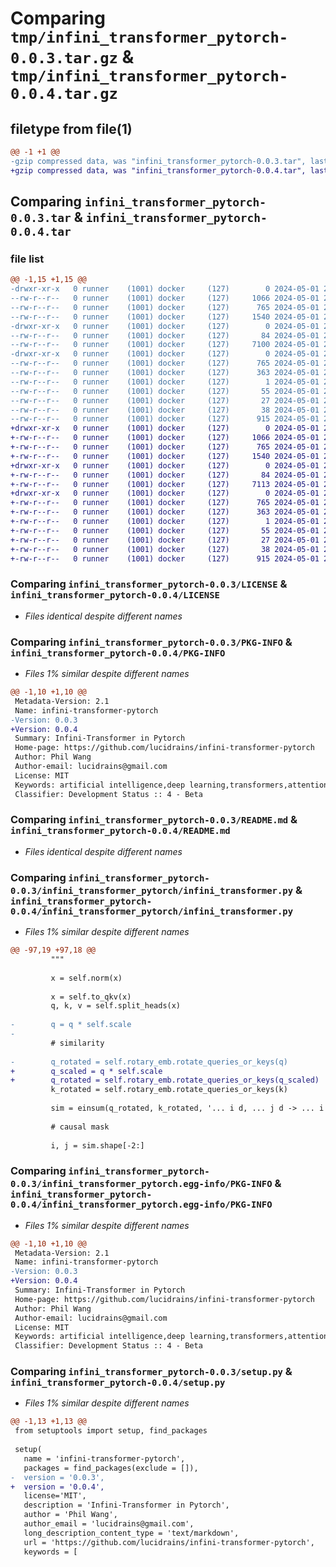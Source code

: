 # Comparing `tmp/infini_transformer_pytorch-0.0.3.tar.gz` & `tmp/infini_transformer_pytorch-0.0.4.tar.gz`

## filetype from file(1)

```diff
@@ -1 +1 @@
-gzip compressed data, was "infini_transformer_pytorch-0.0.3.tar", last modified: Wed May  1 21:15:04 2024, max compression
+gzip compressed data, was "infini_transformer_pytorch-0.0.4.tar", last modified: Wed May  1 21:16:21 2024, max compression
```

## Comparing `infini_transformer_pytorch-0.0.3.tar` & `infini_transformer_pytorch-0.0.4.tar`

### file list

```diff
@@ -1,15 +1,15 @@
-drwxr-xr-x   0 runner    (1001) docker     (127)        0 2024-05-01 21:15:04.493473 infini_transformer_pytorch-0.0.3/
--rw-r--r--   0 runner    (1001) docker     (127)     1066 2024-05-01 21:15:00.000000 infini_transformer_pytorch-0.0.3/LICENSE
--rw-r--r--   0 runner    (1001) docker     (127)      765 2024-05-01 21:15:04.493473 infini_transformer_pytorch-0.0.3/PKG-INFO
--rw-r--r--   0 runner    (1001) docker     (127)     1540 2024-05-01 21:15:00.000000 infini_transformer_pytorch-0.0.3/README.md
-drwxr-xr-x   0 runner    (1001) docker     (127)        0 2024-05-01 21:15:04.489473 infini_transformer_pytorch-0.0.3/infini_transformer_pytorch/
--rw-r--r--   0 runner    (1001) docker     (127)       84 2024-05-01 21:15:00.000000 infini_transformer_pytorch-0.0.3/infini_transformer_pytorch/__init__.py
--rw-r--r--   0 runner    (1001) docker     (127)     7100 2024-05-01 21:15:00.000000 infini_transformer_pytorch-0.0.3/infini_transformer_pytorch/infini_transformer.py
-drwxr-xr-x   0 runner    (1001) docker     (127)        0 2024-05-01 21:15:04.493473 infini_transformer_pytorch-0.0.3/infini_transformer_pytorch.egg-info/
--rw-r--r--   0 runner    (1001) docker     (127)      765 2024-05-01 21:15:04.000000 infini_transformer_pytorch-0.0.3/infini_transformer_pytorch.egg-info/PKG-INFO
--rw-r--r--   0 runner    (1001) docker     (127)      363 2024-05-01 21:15:04.000000 infini_transformer_pytorch-0.0.3/infini_transformer_pytorch.egg-info/SOURCES.txt
--rw-r--r--   0 runner    (1001) docker     (127)        1 2024-05-01 21:15:04.000000 infini_transformer_pytorch-0.0.3/infini_transformer_pytorch.egg-info/dependency_links.txt
--rw-r--r--   0 runner    (1001) docker     (127)       55 2024-05-01 21:15:04.000000 infini_transformer_pytorch-0.0.3/infini_transformer_pytorch.egg-info/requires.txt
--rw-r--r--   0 runner    (1001) docker     (127)       27 2024-05-01 21:15:04.000000 infini_transformer_pytorch-0.0.3/infini_transformer_pytorch.egg-info/top_level.txt
--rw-r--r--   0 runner    (1001) docker     (127)       38 2024-05-01 21:15:04.493473 infini_transformer_pytorch-0.0.3/setup.cfg
--rw-r--r--   0 runner    (1001) docker     (127)      915 2024-05-01 21:15:00.000000 infini_transformer_pytorch-0.0.3/setup.py
+drwxr-xr-x   0 runner    (1001) docker     (127)        0 2024-05-01 21:16:21.231561 infini_transformer_pytorch-0.0.4/
+-rw-r--r--   0 runner    (1001) docker     (127)     1066 2024-05-01 21:16:14.000000 infini_transformer_pytorch-0.0.4/LICENSE
+-rw-r--r--   0 runner    (1001) docker     (127)      765 2024-05-01 21:16:21.227561 infini_transformer_pytorch-0.0.4/PKG-INFO
+-rw-r--r--   0 runner    (1001) docker     (127)     1540 2024-05-01 21:16:14.000000 infini_transformer_pytorch-0.0.4/README.md
+drwxr-xr-x   0 runner    (1001) docker     (127)        0 2024-05-01 21:16:21.227561 infini_transformer_pytorch-0.0.4/infini_transformer_pytorch/
+-rw-r--r--   0 runner    (1001) docker     (127)       84 2024-05-01 21:16:14.000000 infini_transformer_pytorch-0.0.4/infini_transformer_pytorch/__init__.py
+-rw-r--r--   0 runner    (1001) docker     (127)     7113 2024-05-01 21:16:14.000000 infini_transformer_pytorch-0.0.4/infini_transformer_pytorch/infini_transformer.py
+drwxr-xr-x   0 runner    (1001) docker     (127)        0 2024-05-01 21:16:21.227561 infini_transformer_pytorch-0.0.4/infini_transformer_pytorch.egg-info/
+-rw-r--r--   0 runner    (1001) docker     (127)      765 2024-05-01 21:16:21.000000 infini_transformer_pytorch-0.0.4/infini_transformer_pytorch.egg-info/PKG-INFO
+-rw-r--r--   0 runner    (1001) docker     (127)      363 2024-05-01 21:16:21.000000 infini_transformer_pytorch-0.0.4/infini_transformer_pytorch.egg-info/SOURCES.txt
+-rw-r--r--   0 runner    (1001) docker     (127)        1 2024-05-01 21:16:21.000000 infini_transformer_pytorch-0.0.4/infini_transformer_pytorch.egg-info/dependency_links.txt
+-rw-r--r--   0 runner    (1001) docker     (127)       55 2024-05-01 21:16:21.000000 infini_transformer_pytorch-0.0.4/infini_transformer_pytorch.egg-info/requires.txt
+-rw-r--r--   0 runner    (1001) docker     (127)       27 2024-05-01 21:16:21.000000 infini_transformer_pytorch-0.0.4/infini_transformer_pytorch.egg-info/top_level.txt
+-rw-r--r--   0 runner    (1001) docker     (127)       38 2024-05-01 21:16:21.231561 infini_transformer_pytorch-0.0.4/setup.cfg
+-rw-r--r--   0 runner    (1001) docker     (127)      915 2024-05-01 21:16:14.000000 infini_transformer_pytorch-0.0.4/setup.py
```

### Comparing `infini_transformer_pytorch-0.0.3/LICENSE` & `infini_transformer_pytorch-0.0.4/LICENSE`

 * *Files identical despite different names*

### Comparing `infini_transformer_pytorch-0.0.3/PKG-INFO` & `infini_transformer_pytorch-0.0.4/PKG-INFO`

 * *Files 1% similar despite different names*

```diff
@@ -1,10 +1,10 @@
 Metadata-Version: 2.1
 Name: infini-transformer-pytorch
-Version: 0.0.3
+Version: 0.0.4
 Summary: Infini-Transformer in Pytorch
 Home-page: https://github.com/lucidrains/infini-transformer-pytorch
 Author: Phil Wang
 Author-email: lucidrains@gmail.com
 License: MIT
 Keywords: artificial intelligence,deep learning,transformers,attention mechanism,long context,memory
 Classifier: Development Status :: 4 - Beta
```

### Comparing `infini_transformer_pytorch-0.0.3/README.md` & `infini_transformer_pytorch-0.0.4/README.md`

 * *Files identical despite different names*

### Comparing `infini_transformer_pytorch-0.0.3/infini_transformer_pytorch/infini_transformer.py` & `infini_transformer_pytorch-0.0.4/infini_transformer_pytorch/infini_transformer.py`

 * *Files 1% similar despite different names*

```diff
@@ -97,19 +97,18 @@
         """
 
         x = self.norm(x)
 
         x = self.to_qkv(x)
         q, k, v = self.split_heads(x)
 
-        q = q * self.scale
-
         # similarity
 
-        q_rotated = self.rotary_emb.rotate_queries_or_keys(q)
+        q_scaled = q * self.scale
+        q_rotated = self.rotary_emb.rotate_queries_or_keys(q_scaled)
         k_rotated = self.rotary_emb.rotate_queries_or_keys(k)
 
         sim = einsum(q_rotated, k_rotated, '... i d, ... j d -> ... i j')
 
         # causal mask
 
         i, j = sim.shape[-2:]
```

### Comparing `infini_transformer_pytorch-0.0.3/infini_transformer_pytorch.egg-info/PKG-INFO` & `infini_transformer_pytorch-0.0.4/infini_transformer_pytorch.egg-info/PKG-INFO`

 * *Files 1% similar despite different names*

```diff
@@ -1,10 +1,10 @@
 Metadata-Version: 2.1
 Name: infini-transformer-pytorch
-Version: 0.0.3
+Version: 0.0.4
 Summary: Infini-Transformer in Pytorch
 Home-page: https://github.com/lucidrains/infini-transformer-pytorch
 Author: Phil Wang
 Author-email: lucidrains@gmail.com
 License: MIT
 Keywords: artificial intelligence,deep learning,transformers,attention mechanism,long context,memory
 Classifier: Development Status :: 4 - Beta
```

### Comparing `infini_transformer_pytorch-0.0.3/setup.py` & `infini_transformer_pytorch-0.0.4/setup.py`

 * *Files 1% similar despite different names*

```diff
@@ -1,13 +1,13 @@
 from setuptools import setup, find_packages
 
 setup(
   name = 'infini-transformer-pytorch',
   packages = find_packages(exclude = []),
-  version = '0.0.3',
+  version = '0.0.4',
   license='MIT',
   description = 'Infini-Transformer in Pytorch',
   author = 'Phil Wang',
   author_email = 'lucidrains@gmail.com',
   long_description_content_type = 'text/markdown',
   url = 'https://github.com/lucidrains/infini-transformer-pytorch',
   keywords = [
```

